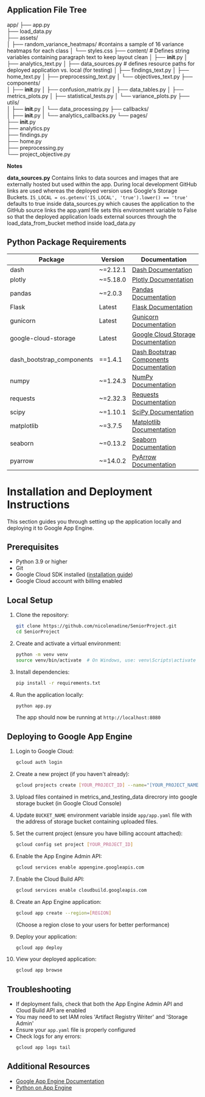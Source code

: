 ## Application File Tree
app/
├── app.py                     
├── load_data.py           
├── assets/  
│   ├── random_variance_heatmaps/   #contains a sample of 16 variance heatmaps for each class
│   └── styles.css
├── content/           # Defines string variables containing paragraph text to keep layout clean
│   ├── __init__.py
│   ├── analytics_text.py
│   ├── data_sources.py    # defines resource paths for deployed application vs. local (for testing) 
│   ├── findings_text.py
│   ├── home_text.py
│   ├── preprocessing_text.py
│   └── objectives_text.py
├── components/              
│   ├── __init__.py
│   ├── confusion_matrix.py
│   ├── data_tables.py
│   ├── metrics_plots.py
│   ├── statistical_tests.py
│   └── variance_plots.py
├── utils/                     
│   ├── __init__.py
│   └── data_processing.py
├── callbacks/               
│   ├── __init__.py
│   └── analytics_callbacks.py
└── pages/                      
    ├── __init__.py             
    ├── analytics.py          
    ├── findings.py           
    ├── home.py               
    ├── preprocessing.py      
    └── project_objective.py    

**Notes**

**data_sources.py** 
Contains links to data sources and images that are externally hosted but used within the app.
During local development GitHub links are used whereas the deployed version uses Google's Storage Buckets. 
```IS_LOCAL = os.getenv('IS_LOCAL', 'true').lower() == 'true'``` 
defaults to true inside data_sources.py which causes the application to the GitHub source links
the app.yaml file sets this environment variable to False so that the deployed application loads
external sources through the load_data_from_bucket method inside load_data.py

## Python Package Requirements

| Package | Version | Documentation |
|---------|---------|---------------|
| dash | ~=2.12.1 | [Dash Documentation](https://dash.plotly.com/) |
| plotly | ~=5.18.0 | [Plotly Documentation](https://plotly.com/python/) |
| pandas | ~=2.0.3 | [Pandas Documentation](https://pandas.pydata.org/) |
| Flask | Latest | [Flask Documentation](https://flask.palletsprojects.com/) |
| gunicorn | Latest | [Gunicorn Documentation](https://gunicorn.org/) |
| google-cloud-storage | Latest | [Google Cloud Storage Documentation](https://cloud.google.com/python/docs/reference/storage/latest) |
| dash_bootstrap_components | ==1.4.1 | [Dash Bootstrap Components Documentation](https://dash-bootstrap-components.opensource.faculty.ai/) |
| numpy | ~=1.24.3 | [NumPy Documentation](https://numpy.org/doc/) |
| requests | ~=2.32.3 | [Requests Documentation](https://requests.readthedocs.io/) |
| scipy | ~=1.10.1 | [SciPy Documentation](https://docs.scipy.org/) |
| matplotlib | ~=3.7.5 | [Matplotlib Documentation](https://matplotlib.org/stable/index.html) |
| seaborn | ~=0.13.2 | [Seaborn Documentation](https://seaborn.pydata.org/) |
| pyarrow | ~=14.0.2 | [PyArrow Documentation](https://arrow.apache.org/docs/python/) |

# Installation and Deployment Instructions

This section guides you through setting up the application locally and deploying it to Google App Engine.

## Prerequisites

- Python 3.9 or higher
- Git
- Google Cloud SDK installed ([installation guide](https://cloud.google.com/sdk/docs/install))
- Google Cloud account with billing enabled

## Local Setup

1. Clone the repository:
   ```bash
   git clone https://github.com/nicolenadine/SeniorProject.git
   cd SeniorProject
   ```

2. Create and activate a virtual environment:
   ```bash
   python -m venv venv
   source venv/bin/activate  # On Windows, use: venv\Scripts\activate
   ```

3. Install dependencies:
   ```bash
   pip install -r requirements.txt
   ```

4. Run the application locally:
   ```bash
   python app.py
   ```

   The app should now be running at `http://localhost:8080`

## Deploying to Google App Engine

1. Login to Google Cloud:
   ```bash
   gcloud auth login
   ```

2. Create a new project (if you haven't already):
   ```bash
   gcloud projects create [YOUR_PROJECT_ID] --name="[YOUR_PROJECT_NAME]"
   ```

3. Upload files contained in metrics_and_testing_data direcrory into google storage bucket (in Google Cloud Console)

4. Update ```BUCKET_NAME``` environment variable inside ```app/app.yaml``` file with the address of storage bucket containing uploaded files.

3. Set the current project (ensure you have billing account attached):
   ```bash
   gcloud config set project [YOUR_PROJECT_ID]
   ```

4. Enable the App Engine Admin API:
   ```bash
   gcloud services enable appengine.googleapis.com
   ```

5. Enable the Cloud Build API:
   ```bash
   gcloud services enable cloudbuild.googleapis.com
   ```

6. Create an App Engine application:
   ```bash
   gcloud app create --region=[REGION]
   ```
   (Choose a region close to your users for better performance)

7. Deploy your application:
   ```bash
   gcloud app deploy
   ```

8. View your deployed application:
   ```bash
   gcloud app browse
   ```


## Troubleshooting

- If deployment fails, check that both the App Engine Admin API and Cloud Build API are enabled
- You may need to set IAM roles 'Artifact Registry Writer' and 'Storage Admin'
- Ensure your `app.yaml` file is properly configured
- Check logs for any errors:
  ```bash
  gcloud app logs tail
  ```

## Additional Resources

- [Google App Engine Documentation](https://cloud.google.com/appengine/docs)
- [Python on App Engine](https://cloud.google.com/appengine/docs/standard/python3)
